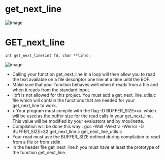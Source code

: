 # get_next_line


![image](https://user-images.githubusercontent.com/46234386/125183053-2cb02580-e24e-11eb-8f36-aafe25905b43.png)


# GET_next_line

```
int get_next_line(int fd, char **line);
```

![image](https://user-images.githubusercontent.com/46234386/122664051-de24e380-d1d9-11eb-8dd2-5412d3b3d701.png)



*  Calling your function get_next_line in a loop will then allow you to read the text available on a file descriptor one line at a time until the EOF.
* Make sure that your function behaves well when it reads from a file and when it reads from the standard input.
*  libft is not allowed for this project. You must add a get_next_line_utils.c file which will contain the functions that are needed for your get_next_line to work.
* • Your program must compile with the flag -D BUFFER_SIZE=xx. which will be used as the buffer size for the read calls in your get_next_line. This value will be modified by your evaluators and by moulinette. 
*  Compilation will be done this way : gcc -Wall -Wextra -Werror -D BUFFER_SIZE=32 get_next_line.c get_next_line_utils.c 
* Your read must use the BUFFER_SIZE defined during compilation to read from a file or from stdin. 
*  In the header file get_next_line.h you must have at least the prototype of the function get_next_line.
